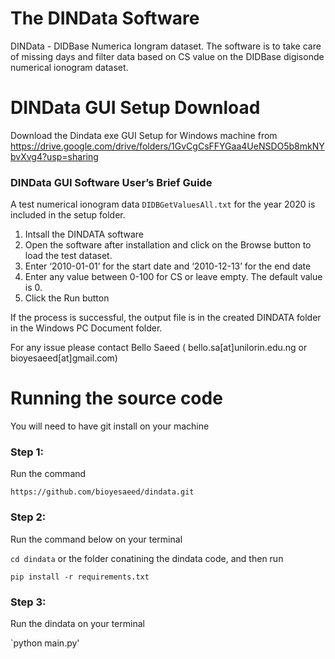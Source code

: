# The DINData Software

DINData - DIDBase Numerica Iongram dataset. 
The software is to take care of missing days and filter data based on CS value on the DIDBase digisonde numerical ionogram dataset.

# DINData GUI Setup Download

Download the Dindata exe GUI Setup for Windows machine from
https://drive.google.com/drive/folders/1GvCgCsFFYGaa4UeNSDO5b8mkNYbvXvg4?usp=sharing


### DINData GUI Software User’s Brief Guide

A test numerical ionogram data `DIDBGetValuesAll.txt` for the year 2020 is included in the setup folder.

1. Intsall the DINDATA software
2. Open the software after installation and click on the Browse button to load the test dataset.
3. Enter ‘2010-01-01’ for the start date and ‘2010-12-13’ for the end date
4. Enter any value between 0-100 for CS or leave empty. The default value is 0.
5. Click the Run button

If the process is successful, the output file is in the created DINDATA folder in the Windows PC Document folder.

For any issue please contact Bello Saeed ( bello.sa[at]unilorin.edu.ng or bioyesaeed[at]gmail.com)

# Running the source code

You will need to have git install on your machine

### Step 1:

Run the command 

`https://github.com/bioyesaeed/dindata.git`

### Step 2:

Run the command below on your terminal

`cd dindata` or the folder conatining the dindata code, and then run

 `pip install -r requirements.txt`

### Step 3:

Run the dindata on your terminal

`python main.py'

